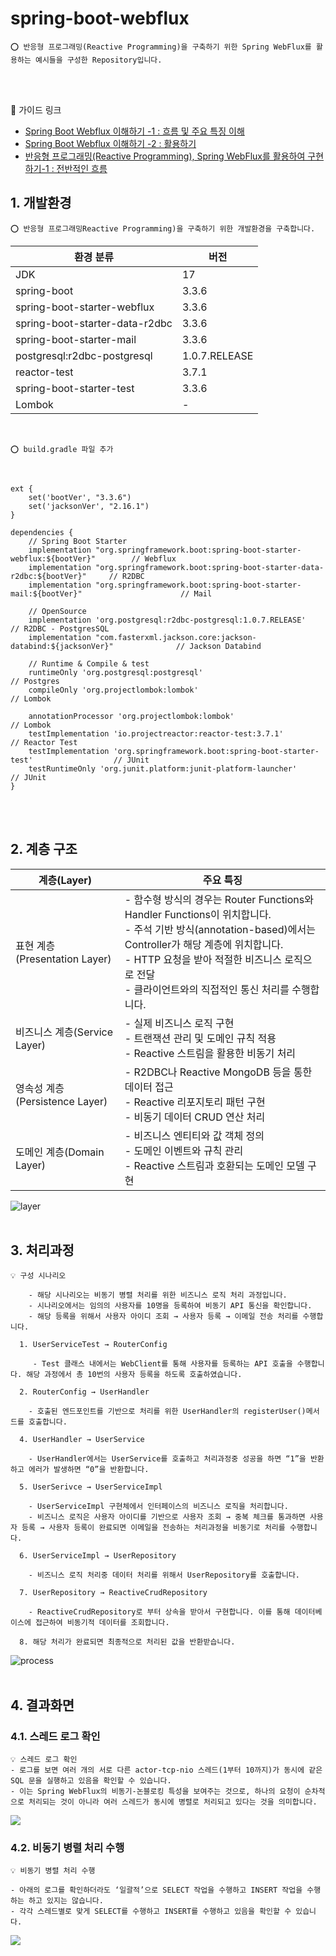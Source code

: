 # spring-boot-webflux

    ⭕️ 반응형 프로그래밍(Reactive Programming)을 구축하기 위한 Spring WebFlux를 활용하는 예시들을 구성한 Repository입니다.

<br />
<br />

🔗 가이드 링크

- [Spring Boot Webflux 이해하기 -1 : 흐름 및 주요 특징 이해](https://adjh54.tistory.com/232)
- [Spring Boot Webflux 이해하기 -2 : 활용하기](https://adjh54.tistory.com/233)
- [반응형 프로그래밍(Reactive Programming), Spring WebFlux를 활용하여 구현하기-1 : 전반적인 흐름](https://adjh54.tistory.com/627)

## 1. 개발환경

    ⭕️ 반응형 프로그래밍Reactive Programming)을 구축하기 위한 개발환경을 구축합니다.

| 환경 분류                          | 버전            |
|--------------------------------|---------------|
| JDK                            | 17            |
| spring-boot                    | 3.3.6         |
| spring-boot-starter-webflux    | 3.3.6         |
| spring-boot-starter-data-r2dbc | 3.3.6         |
| spring-boot-starter-mail       | 3.3.6         |
| postgresql:r2dbc-postgresql    | 1.0.7.RELEASE |
| reactor-test                   | 3.7.1         |
| spring-boot-starter-test       | 3.3.6         |
| Lombok                         | -             |

<br/> 

    ⭕️ build.gradle 파일 추가

<br/>

    ext {
        set('bootVer', "3.3.6")
        set('jacksonVer', "2.16.1")
    }   

    dependencies {
        // Spring Boot Starter
        implementation "org.springframework.boot:spring-boot-starter-webflux:${bootVer}"        // Webflux
        implementation "org.springframework.boot:spring-boot-starter-data-r2dbc:${bootVer}"     // R2DBC
        implementation "org.springframework.boot:spring-boot-starter-mail:${bootVer}"                      // Mail
    
        // OpenSource
        implementation 'org.postgresql:r2dbc-postgresql:1.0.7.RELEASE'                          // R2DBC - PostgresSQL
        implementation "com.fasterxml.jackson.core:jackson-databind:${jacksonVer}"              // Jackson Databind
    
        // Runtime & Compile & test
        runtimeOnly 'org.postgresql:postgresql'                                                 // Postgres
        compileOnly 'org.projectlombok:lombok'                                                  // Lombok
    
        annotationProcessor 'org.projectlombok:lombok'                                          // Lombok
        testImplementation 'io.projectreactor:reactor-test:3.7.1'                               // Reactor Test
        testImplementation 'org.springframework.boot:spring-boot-starter-test'                  // JUnit
        testRuntimeOnly 'org.junit.platform:junit-platform-launcher'                            // JUnit
    }

<br/>
<br/>

## 2. 계층 구조

| 계층(Layer)                 | 주요 특징                                                                                                                                                                                              |
|---------------------------|----------------------------------------------------------------------------------------------------------------------------------------------------------------------------------------------------|
| 표현 계층(Presentation Layer) | - 함수형 방식의 경우는 Router Functions와 Handler Functions이 위치합니다. <br/> -  주석 기반 방식(annotation-based)에서는 Controller가 해당 계층에 위치합니다.  <br/> - HTTP 요청을 받아 적절한 비즈니스 로직으로 전달 <br/>- 클라이언트와의 직접적인 통신 처리를 수행합니다. |
| 비즈니스 계층(Service Layer)    | - 실제 비즈니스 로직 구현 <br/> - 트랜잭션 관리 및 도메인 규칙 적용 <br/> - Reactive 스트림을 활용한 비동기 처리                                                                                                                       |
| 영속성 계층(Persistence Layer) | - R2DBC나 Reactive MongoDB 등을 통한 데이터 접근 <br/> - Reactive 리포지토리 패턴 구현 <br/> - 비동기 데이터 CRUD 연산 처리                                                                                                     |
| 도메인 계층(Domain Layer)      | - 비즈니스 엔티티와 값 객체 정의 <br/> - 도메인 이벤트와 규칙 관리 <br/> - Reactive 스트림과 호환되는 도메인 모델 구현                                                                                                                    |

<img alt="layer" src="https://github.com/user-attachments/assets/0ef1084c-7ad9-46ea-9289-83b9fa7c1d7b"/>

<br/>
<br/>

## 3. 처리과정

    💡 구성 시나리오
    
        - 해당 시나리오는 비동기 병렬 처리를 위한 비즈니스 로직 처리 과정입니다.
        - 시나리오에서는 임의의 사용자를 10명을 등록하여 비동기 API 통신을 확인합니다.
        - 해당 등록을 위해서 사용자 아이디 조회 → 사용자 등록 → 이메일 전송 처리를 수행합니다.
    
      1. UserServiceTest → RouterConfig
    
         - Test 클래스 내에서는 WebClient를 통해 사용자를 등록하는 API 호출을 수행합니다. 해당 과정에서 총 10번의 사용자 등록을 하도록 호출하였습니다.
    
      2. RouterConfig → UserHandler
    
        - 호출된 엔드포인트를 기반으로 처리를 위한 UserHandler의 registerUser()메서드를 호출합니다.
    
      4. UserHandler → UserService
    
        - UserHandler에서는 UserService를 호출하고 처리과정중 성공을 하면 “1”을 반환하고 에러가 발생하면 “0”을 반환합니다.
    
      5. UserSerivce → UserServiceImpl
    
        - UserServiceImpl 구현체에서 인터페이스의 비즈니스 로직을 처리합니다.
        - 비즈니스 로직은 사용자 아이디를 기반으로 사용자 조회 → 중복 체크를 통과하면 사용자 등록 → 사용자 등록이 완료되면 이메일을 전송하는 처리과정을 비동기로 처리를 수행합니다.
    
      6. UserServiceImpl → UserRepository
    
        - 비즈니스 로직 처리중 데이터 처리를 위해서 UserRepository를 호출합니다.
    
      7. UserRepository → ReactiveCrudRepository
    
        - ReactiveCrudRepository로 부터 상속을 받아서 구현합니다. 이를 통해 데이터베이스에 접근하여 비동기적 데이터를 조회합니다.
    
      8. 해당 처리가 완료되면 최종적으로 처리된 값을 반환받습니다.

<img alt="process" src="https://github.com/user-attachments/assets/8371aa66-6384-4a13-8be2-954d295fdb29"/>


<br/>
<br/>

## 4. 결과화면


### 4.1. 스레드 로그 확인


    💡 스레드 로그 확인
    - 로그를 보면 여러 개의 서로 다른 actor-tcp-nio 스레드(1부터 10까지)가 동시에 같은 SQL 문을 실행하고 있음을 확인할 수 있습니다.
    - 이는 Spring WebFlux의 비동기-논블로킹 특성을 보여주는 것으로, 하나의 요청이 순차적으로 처리되는 것이 아니라 여러 스레드가 동시에 병렬로 처리되고 있다는 것을 의미합니다.


<img src="https://github.com/user-attachments/assets/c825b1ac-b20e-4b6e-8e7f-c7afeaddc7d0"/>


<br/>


### 4.2. 비동기 병렬 처리 수행

    💡 비동기 병렬 처리 수행

    - 아래의 로그를 확인하더라도 ‘일괄적’으로 SELECT 작업을 수행하고 INSERT 작업을 수행하는 하고 있지는 않습니다.
    - 각각 스레드별로 맞게 SELECT를 수행하고 INSERT를 수행하고 있음을 확인할 수 있습니다.


<img src="https://github.com/user-attachments/assets/d4878f4c-7905-470d-b91f-c20cf0e2423c">